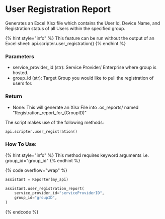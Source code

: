 # User Registration Report

Generates an Excel Xlsx file which contains the User Id, Device Name, and Registration status of all Users within the specified group.

{% hint style="info" %}
This feature can be run without the output of an Excel sheet: api.scripter.user_registration()&#x20;
{% endhint %}


### Parameters&#x20;

* service\_provider\_id (str): Service Provider/ Enterprise where group is hosted.&#x20;
* group\_id (str): Target Group you would like to pull the registration of users for.&#x20;

### Return

* None: This will generate an Xlsx File into .os_reports/ named "Registration_report_for_(GroupID)"

The script makes use of the following methods:

```python
api.scripter.user_registration()
```

### How To Use:
{% hint style="info" %}
This method requires keyword arguments i.e. group_id="group_id"
{% endhint %}

{% code overflow="wrap" %}
```python
assistant = Reporter(my_api)

assistant.user_registration_report(
    service_provider_id="serviceProviderID",
    group_id="groupID",
)

```
{% endcode %}


